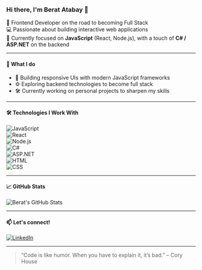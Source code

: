 ### Hi there, I'm Berat Atabay 👋

🎯 Frontend Developer on the road to becoming Full Stack  
💻 Passionate about building interactive web applications  
📍 Currently focused on **JavaScript** (React, Node.js), with a touch of **C# / ASP.NET** on the backend

---

#### 💼 What I do

- 🧠 Building responsive UIs with modern JavaScript frameworks  
- ⚙️ Exploring backend technologies to become full stack  
- 🛠️ Currently working on personal projects to sharpen my skills

---

#### 🛠️ Technologies I Work With

![JavaScript](https://img.shields.io/badge/-JavaScript-F7DF1E?logo=javascript&logoColor=000)  
![React](https://img.shields.io/badge/-React-20232A?logo=react)  
![Node.js](https://img.shields.io/badge/-Node.js-339933?logo=node.js&logoColor=white)  
![C#](https://img.shields.io/badge/-C%23-239120?logo=c-sharp&logoColor=white)  
![ASP.NET](https://img.shields.io/badge/-ASP.NET-512BD4?logo=dotnet&logoColor=white)  
![HTML](https://img.shields.io/badge/-HTML5-E34F26?logo=html5&logoColor=white)  
![CSS](https://img.shields.io/badge/-CSS3-1572B6?logo=css3&logoColor=white)

---

#### 📈 GitHub Stats

![Berat's GitHub Stats](https://github-readme-stats.vercel.app/api?username=beratatabayGitHubKullaniciAdin&show_icons=true&theme=github_dark&hide_title=true)

---

#### 📫 Let's connect!

[![LinkedIn](https://img.shields.io/badge/-LinkedIn-blue?logo=linkedin&logoColor=white)](https://www.linkedin.com/in/beratatabay)  

---

> “Code is like humor. When you have to explain it, it’s bad.” – Cory House

